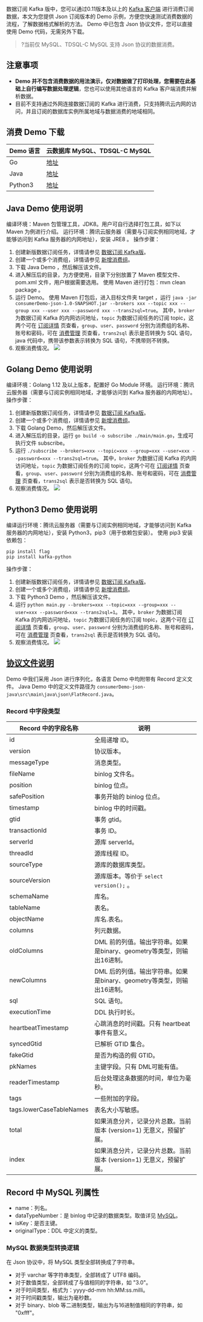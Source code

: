 数据订阅 Kafka 版中，您可以通过0.11版本及以上的 [Kafka 客户端](http://kafka.apache.org/downloads) 进行消费订阅数据，本文为您提供 Json 订阅版本的 Demo 示例，方便您快速测试消费数据的流程，了解数据格式解析的方法。
Demo 中已包含 Json 协议文件，您可以直接使用 Demo 代码，无需另外下载。

> ?当前仅 MySQL、TDSQL-C MySQL 支持 Json 协议的数据消费。

## 注意事项
- **Demo 并不包含消费数据的用法演示，仅对数据做了打印处理，您需要在此基础上自行编写数据处理逻辑**，您也可以使用其他语言的 Kafka 客户端消费并解析数据。
- 目前不支持通过外网连接数据订阅的 Kafka 进行消费，只支持腾讯云内网的访问，并且订阅的数据库实例所属地域与数据消费的地域相同。

## 消费 Demo 下载
| Demo 语言 | 云数据库 MySQL、TDSQL-C MySQL           |
| ------------- | ------------------------------------------------------------ |
| Go            | [地址](https://subscribesdk-1254408587.cos.ap-beijing.myqcloud.com/consumerDemo-json-go.zip) |
| Java          | [地址](https://subscribesdk-1254408587.cos.ap-beijing.myqcloud.com/consumerDemo-json-java.zip) |
| Python3       | [地址](https://subscribesdk-1254408587.cos.ap-beijing.myqcloud.com/consumerDemo-json-python.zip) |

## Java Demo 使用说明
编译环境：Maven 包管理工具，JDK8。用户可自行选择打包工具，如下以 Maven 为例进行介绍。
运行环境：腾讯云服务器（需要与订阅实例相同地域，才能够访问到 Kafka 服务器的内网地址），安装 JRE8 。
操作步骤：
1. 创建新版数据订阅任务，详情请参见 [数据订阅 Kafka版](https://cloud.tencent.com/document/product/571/52412)。
2. 创建一个或多个消费组，详情请参见 [新增消费组](https://cloud.tencent.com/document/product/571/52377)。
3. 下载 Java Demo ，然后解压该文件。
4. 进入解压后的目录，为方便使用，目录下分别放置了 Maven 模型文件、pom.xml 文件，用户根据需要选用。
使用 Maven 进行打包：mvn clean package 。
5. 运行 Demo。
使用 Maven 打包后，进入目标文件夹 target ，运行 `java -jar consumerDemo-json-1.0-SNAPSHOT.jar --brokers xxx --topic xxx --group xxx --user xxx --password xxx --trans2sql=true`。
其中，`broker` 为数据订阅 Kafka 的内网访问地址，`topic` 为数据订阅任务的订阅 topic，这两个可在 [订阅详情](https://cloud.tencent.com/document/product/571/59966) 页查看，`group`、`user`、`password` 分别为消费组的名称、账号和密码，可在 [消费管理](https://cloud.tencent.com/document/product/571/52378) 页查看，`trans2sql` 表示是否转换为 SQL 语句，java 代码中，携带该参数表示转换为 SQL 语句，不携带则不转换。
6. 观察消费情况。
![](https://main.qcloudimg.com/raw/fffa3de2a6e38b3752512183e1ffe785.png)

## Golang Demo 使用说明
编译环境：Golang 1.12 及以上版本，配置好 Go Module 环境。
运行环境：腾讯云服务器（需要与订阅实例相同地域，才能够访问到 Kafka 服务器的内网地址）。
操作步骤：
1. 创建新版数据订阅任务，详情请参见 [数据订阅 Kafka版](https://cloud.tencent.com/document/product/571/52412)。
2. 创建一个或多个消费组，详情请参见 [新增消费组](https://cloud.tencent.com/document/product/571/52377)。
3. 下载 Golang Demo，然后解压该文件。
4. 进入解压后的目录，运行 `go build -o subscribe ./main/main.go`，生成可执行文件 subscribe。
5. 运行 `./subscribe --brokers=xxx --topic=xxx --group=xxx --user=xxx --password=xxx --trans2sql=true`。
其中，`broker` 为数据订阅 Kafka 的内网访问地址，`topic` 为数据订阅任务的订阅 topic，这两个可在 [订阅详情](https://cloud.tencent.com/document/product/571/59966) 页查看，`group`、`user`、`password` 分别为消费组的名称、账号和密码，可在 [消费管理](https://cloud.tencent.com/document/product/571/52378) 页查看，`trans2sql` 表示是否转换为 SQL 语句。
6. 观察消费情况。
![](https://main.qcloudimg.com/raw/c94d9cfe2a62e903a6593e22ce2c60bf.png)

## Python3 Demo 使用说明
编译运行环境：腾讯云服务器（需要与订阅实例相同地域，才能够访问到 Kafka 服务器的内网地址），安装 Python3，pip3（用于依赖包安装）。
使用 pip3 安装依赖包：
```
pip install flag
pip install kafka-python
```
操作步骤：
1. 创建新版数据订阅任务，详情请参见 [数据订阅 Kafka版](https://cloud.tencent.com/document/product/571/52412)。
2. 创建一个或多个消费组，详情请参见 [新增消费组](https://cloud.tencent.com/document/product/571/52377)。
3. 下载 Python3 Demo ，然后解压该文件。
4. 运行 `python main.py --brokers=xxx --topic=xxx --group=xxx --user=xxx --password=xxx --trans2sql=1`。
其中，`broker` 为数据订阅 Kafka 的内网访问地址，`topic` 为数据订阅任务的订阅 topic，这两个可在 [订阅详情](https://cloud.tencent.com/document/product/571/59966) 页查看，`group`、`user`、`password` 分别为消费组的名称、账号和密码，可在 [消费管理](https://cloud.tencent.com/document/product/571/52378) 页查看，`trans2sql` 表示是否转换为 SQL 语句。
5. 观察消费情况。
![](https://main.qcloudimg.com/raw/6055041985904335b43d7df8f4e75561.png)

## [协议文件说明](id:dgxljjj)
Demo 中我们采用 Json 进行序列化，各语言 Demo 中均附带有 Record 定义文件。
Java Demo 中的定义文件路径为 `consumerDemo-json-java\src\main\java\json\FlatRecord.java`。

### Record 中字段类型

| Record 中的字段名称      | 说明                                                   |
| ------------------------ | ------------------------------------------------------------ |
| id                       | 全局递增 ID。                                                 |
| version                  | 协议版本。                                                   |
| messageType              | 消息类型。                                                   |
| fileName                 | binlog 文件名。                                              |
| position                 | binlog 位点。                                                |
| safePosition             | 事务开始的 binlog 位点。                                     |
| timestamp                | binlog 中的时间戳。                                          |
| gtid                     | 事务 gtid。                                                  |
| transactionId            | 事务 ID。                                                    |
| serverId                 | 源库 serverId。                                              |
| threadId                 | 源库线程 ID。                                                |
| sourceType               | 源库的数据库类型。                                           |
| sourceVersion            | 源库版本。等价于 `select version();` 。           |
| schemaName               | 库名。                                                       |
| tableName                | 表名。                                                       |
| objectName               | 库名.表名。                                                  |
| columns                  | 列元数据。                                                   |
| oldColumns               | DML 前的列值。输出字符串。如果是binary、geometry等类型，则输出16进制。 |
| newColumns               | DML 后的列值。输出字符串。如果是binary、geometry等类型，则输出16进制。 |
| sql                      | SQL 语句。                                                   |
| executionTime            | DDL 执行时长。                                                |
| heartbeatTimestamp       | 心跳消息的时间戳。只有 heartbeat 事件有意义。                  |
| syncedGtid               | 已解析 GTID 集合。                                           |
| fakeGtid                 | 是否为构造的假 GTID。                                        |
| pkNames                  | 主键字段。只有 DML可能有值。                                  |
| readerTimestamp          | 后台处理这条数据的时间，单位为毫秒。                         |
| tags                     | 一些附加的字段。                                             |
| tags.lowerCaseTableNames | 表名大小写敏感。                                             |
| total                    | 如果消息分片，记录分片总数。当前版本 (version=1) 无意义，预留扩展。 |
| index                    | 如果消息分片，记录分片总数。当前版本 (version=1) 无意义，预留扩展。 |

## Record 中 MySQL 列属性
- name：列名。
- dataTypeNumber：是 binlog 中记录的数据类型。取值详见 [MySQL](https://dev.mysql.com/doc/internals/en/com-query-response.html)。
- isKey：是否主键。
- originalType：DDL 中定义的类型。

### MySQL 数据类型转换逻辑
在 Json 协议中，将 MySQL 类型全部转换成了字符串。
- 对于 varchar 等字符串类型，全部转成了 UTF8 编码。
- 对于数值类型，全部转成了与值相同的字符串，如 "3.0"。
- 对于时间类型，格式为：yyyy-dd-mm hh:MM:ss.milli。
- 对于时间戳类型，输出为毫秒数。
- 对于 binary、blob 等二进制类型，输出为与16进制值相同的字符串，如 "0xfff"。



